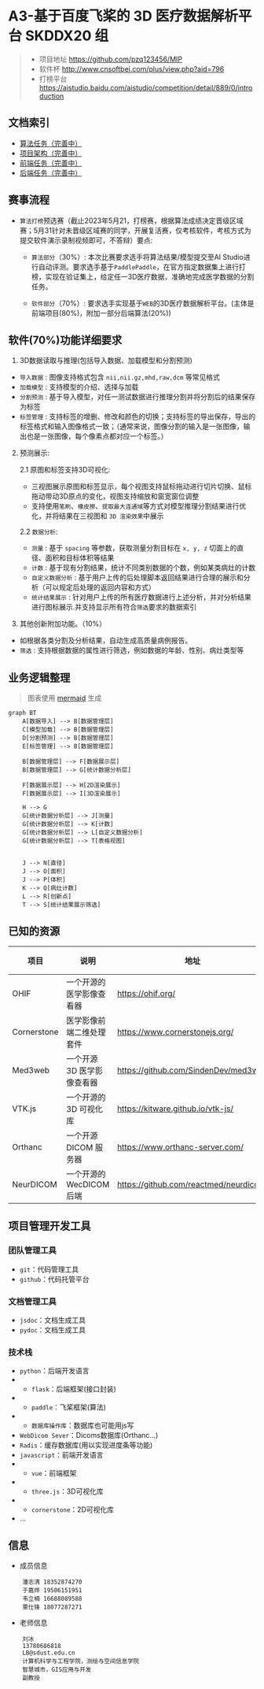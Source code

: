 # A3-基于百度飞桨的 3D 医疗数据解析平台 SKDDX20 组
> - 项目地址 https://github.com/pzq123456/MIP
> - 软件杯 http://www.cnsoftbei.com/plus/view.php?aid=796
> - 打榜平台 https://aistudio.baidu.com/aistudio/competition/detail/889/0/introduction

## 文档索引
- [算法任务（完善中）](/docs/Algorithm/README.md)
- [项目架构（完善中）](/docs/README.md)
- [前端任务（完善中）](/docs/FrontEnd/README.md)
- [后端任务（完善中）](/docs/BackEnd/README.md)

## 赛事流程
- `算法打榜`预选赛（截止2023年5月21，打榜赛，根据算法成绩决定晋级区域赛；5月31针对未晋级区域赛的同学，开展复活赛，仅考核软件，考核方式为提交软件演示录制视频即可，不答辩）要点:

    * `算法部分`（30%）: 本次比赛要求选手将算法结果/模型提交至AI Studio进行自动评测。要求选手基于`PaddlePaddle`，在官方指定数据集上进行打榜，实现在验证集上，给定任一3D医疗数据，准确地完成医学数据的分割任务。 

    * `软件部分`（70%）: 要求选手实现基于`WEB`的3D医疗数据解析平台。(主体是前端项目(80%)，附加一部分后端算法(20%))

## 软件(70%)功能详细要求

1. 3D数据读取与推理(包括导入数据、加载模型和分割预测)
- `导入数据` : 图像支持格式包含 `nii,nii.gz,mhd,raw,dcm` 等常见格式
- `加载模型` : 支持模型的介绍、选择与加载
- `分割预测` : 基于导入模型，对任一测试数据进行推理分割并将分割后的结果保存为标签
- `标签管理` : 支持标签的增删、修改和颜色的切换；支持标签的导出保存，导出的标签格式和输入图像格式一致；（通常来说，图像分割的输入是一张图像，输出也是一张图像，每个像素点都对应一个标签。）

2. 预测展示:

    2.1 原图和标签支持3D可视化:
    - 三视图展示原图和标签显示，每个视图支持鼠标拖动进行切片切换、鼠标拖动带动3D原点的变化，视图支持缩放和窗宽窗位调整
    - 支持使用`笔刷`、`橡皮擦`、`提取最大连通域`等方式对模型推理分割结果进行优化，并将结果在三视图和 `3D 渲染效果`中展示

    2.2 `数据分析`:

    - `测量` : 基于 `spacing` 等参数，获取测量分割目标在 `x, y, z` 切面上的直径、面积和目标体积等结果
    - `计数` : 基于现有分割结果，统计不同类别数据的个数，例如某类病灶的计数
    - `自定义数据分析` : 基于用户上传的后处理脚本返回结果进行合理的展示和分析（可以规定后处理的返回内容和方式）
    - `统计结果展示` : 针对用户上传的所有医疗数据进行上述分析，并对分析结果进行图标展示.并支持显示所有符合`筛选`要求的数据索引

3. 其他创新附加功能。（10%）
- 如根据各类分割及分析结果，自动生成高质量病例报告。
- `筛选` : 支持根据数据的属性进行筛选，例如数据的年龄、性别、病灶类型等

## 业务逻辑整理
> 图表使用 [mermaid](https://mermaid.js.org/intro/) 生成

```mermaid
graph BT
    A[数据导入] --> B[数据管理层]
    C[模型加载] --> B[数据管理层]
    D[分割预测] --> B[数据管理层]
    E[标签管理] --> B[数据管理层]

    B[数据管理层] --> F[数据展示层]
    B[数据管理层] --> G[统计数据分析层]

    F[数据展示层] --> H[2D渲染展示]
    F[数据展示层] --> I[3D渲染展示]

    H --> G
    G[统计数据分析层] --> J[测量]
    G[统计数据分析层] --> K[计数]
    G[统计数据分析层] --> L[自定义数据分析]
    G[统计数据分析层] --> T[表格视图]


    J --> N[直径]
    J --> O[面积]
    J --> P[体积]
    K --> Q[病灶计数]
    L --> R[创新点]
    T --> S[统计结果展示筛选]
```



## 已知的资源

| 项目 | 说明 | 地址 | 前端 | 后端 |
| --- | --- | --- | --- | --- |
| OHIF | 一个开源的医学影像查看器 | https://ohif.org/ | 1 | 0 |
| Cornerstone | 医学影像前端二维处理套件 | https://www.cornerstonejs.org/ | 1 | 0 |
| Med3web | 一个开源 3D 医学影像查看器 | https://github.com/SindenDev/med3web | 1 | 0 |
| VTK.js | 一个开源的 3D 可视化库 | https://kitware.github.io/vtk-js/ | 1 | 0 |
| Orthanc | 一个开源 DICOM 服务器 | https://www.orthanc-server.com/ | 0 | 1 |
| NeurDICOM | 一个开源的 WecDICOM 后端 | https://github.com/reactmed/neurdicom | 0 | 1 |

## 项目管理开发工具

### 团队管理工具
- `git`：代码管理工具
- `github`：代码托管平台
### 文档管理工具
- `jsdoc`：文档生成工具
- `pydoc`：文档生成工具

### 技术栈
- `python`：后端开发语言
- * `flask`：后端框架(接口封装)
- * `paddle`：飞桨框架(算法)
- * `数据库操作库`：数据库也可能用js写
- `WebDicom Sever`：Dicoms数据库(Orthanc...)
- `Radis`：缓存数据库(用以实现进度条等功能)
- `javascript`：前端开发语言
- * `vue`：前端框架
- * `three.js`：3D可视化库
- * `cornerstone`：2D可视化库
- ...

## 信息

- 成员信息
```
    潘志清 18352874270 
    于嘉烨 19506151951
    韦立楠 16688089588
    覃仕锋 18077287271
```

- 老师信息
```
    刘冰
    13780686818
    LB@sdust.edu.cn
    计算机科学与工程学院，测绘与空间信息学院
    智慧城市，GIS应用与开发
    副教授
```

